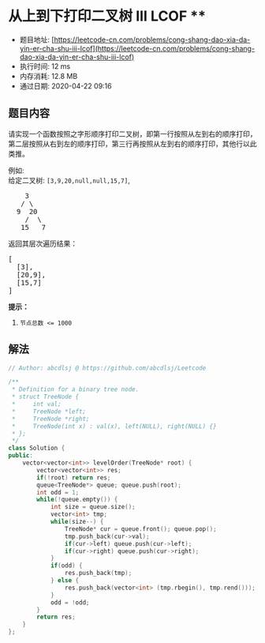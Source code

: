# 从上到下打印二叉树 III LCOF **
- 题目地址: [https://leetcode-cn.com/problems/cong-shang-dao-xia-da-yin-er-cha-shu-iii-lcof](https://leetcode-cn.com/problems/cong-shang-dao-xia-da-yin-er-cha-shu-iii-lcof)
- 执行时间: 12 ms
- 内存消耗: 12.8 MB
- 通过日期: 2020-04-22 09:16

## 题目内容
<p>请实现一个函数按照之字形顺序打印二叉树，即第一行按照从左到右的顺序打印，第二层按照从右到左的顺序打印，第三行再按照从左到右的顺序打印，其他行以此类推。</p>



<p>例如:<br>
给定二叉树: <code>[3,9,20,null,null,15,7]</code>,</p>

<pre>    3
   / \
  9  20
    /  \
   15   7
</pre>

<p>返回其层次遍历结果：</p>

<pre>[
  [3],
  [20,9],
  [15,7]
]
</pre>



<p><strong>提示：</strong></p>

<ol>
	<li><code>节点总数 <= 1000</code></li>
</ol>


## 解法
```cpp
// Author: abcdlsj @ https://github.com/abcdlsj/Leetcode

/**
 * Definition for a binary tree node.
 * struct TreeNode {
 *     int val;
 *     TreeNode *left;
 *     TreeNode *right;
 *     TreeNode(int x) : val(x), left(NULL), right(NULL) {}
 * };
 */
class Solution {
public:
    vector<vector<int>> levelOrder(TreeNode* root) {
        vector<vector<int>> res;
        if(!root) return res;
        queue<TreeNode*> queue; queue.push(root);
        int odd = 1;
        while(!queue.empty()) {
            int size = queue.size();
            vector<int> tmp;
            while(size--) {
                TreeNode* cur = queue.front(); queue.pop();
                tmp.push_back(cur->val);
                if(cur->left) queue.push(cur->left);
                if(cur->right) queue.push(cur->right);
            }
            if(odd) {
                res.push_back(tmp);
            } else {
                res.push_back(vector<int> (tmp.rbegin(), tmp.rend()));
            }
            odd = !odd;
        }
        return res;
    }
};

```
